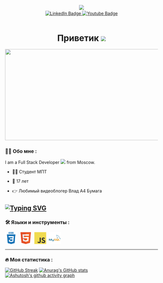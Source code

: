 <div id="header" align="center">
<img src="https://media.giphy.com/media/ukMiDlCmdv2og/giphy.gif" width="100"/>
</div>
<div id="badges" align="center">
<a href="https://t.me/as8975wwea">
<img src="https://img.shields.io/badge/TELEGRAM-gray?style=for-the-badge&logo=Telegram&logoColor=white" alt="LinkedIn Badge"/>
</a>
<a href="https://www.youtube.com/channel/UCpunQCINCV1w1_k70yqNQLA">
<img src="https://img.shields.io/badge/YouTube-gray?style=for-the-badge&logo=youtube&logoColor=red" alt="Youtube Badge"/>
</a>
<div id="viewprof" align="center">
<img src="https://komarev.com/ghpvc/?username=Uwentian&style=flat-square&color=blue" alt=""/>
</div>
<div id="heythere" align="center">
<h1>
Приветик
<img src="https://media.giphy.com/media/dYx3YFq2OiVLIssQH9/giphy.gif" width="30px"/>
</h1>
</div>
</div>
<div align="center">
<img src="https://media.giphy.com/media/vzO0Vc8b2VBLi/giphy.gif" width="600" height="300"/>
</div>

### :man_technologist: Обо мне :
I am a Full Stack Developer <img src="https://media.giphy.com/media/RJVw6tIfb2dIwTHFb0/giphy.gif" width="40"> from Moscow.

- :student: Студент МПТ

- :child: 17 лет

- :point_right: Любимый видеоблогер Влад А4 Бумага

[![Typing SVG](https://readme-typing-svg.herokuapp.com?color=%2336BCF7&lines=Computer+science+student)](https://git.io/typing-svg)
---
### :hammer_and_wrench: Языки и инструменты :
<div>
<img src="https://github.com/devicons/devicon/blob/master/icons/css3/css3-plain-wordmark.svg" title="CSS3" alt="CSS" width="40" height="40"/>&nbsp;
<img src="https://github.com/devicons/devicon/blob/master/icons/html5/html5-original.svg" title="HTML5" alt="HTML" width="40" height="40"/>&nbsp;
<img src="https://github.com/devicons/devicon/blob/master/icons/javascript/javascript-original.svg" title="JavaScript" alt="JavaScript" width="40" height="40"/>&nbsp;
<img src="https://github.com/devicons/devicon/blob/master/icons/mysql/mysql-original-wordmark.svg" title="MySQL" alt="MySQL" width="40" height="40"/>&nbsp;
</div>

---
### :fire: Моя статистика :
[![GitHub Streak](http://github-readme-streak-stats.herokuapp.com?user=Uwentian&hide_border=true&locale=ru)](https://git.io/streak-stats)
[![Anurag's GitHub stats](https://github-readme-stats.vercel.app/api?username=Uwentian)](https://github.com/Uwentian/github-readme-stats)
[![Ashutosh's github activity graph](https://activity-graph.herokuapp.com/graph?username=Uwentian)](https://github.com/Uwentian/github-readme-activity-graph)
